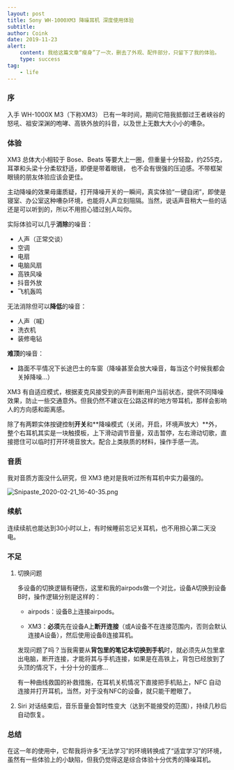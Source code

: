 ```yaml
---
layout: post
title: Sony WH-1000XM3 降噪耳机 深度使用体验
subtitle: 
author: Coink
date: 2019-11-23
alert: 
    content: 我给这篇文章“瘦身”了一次，删去了外观、配件部分，只留下了我的体验。
    type: success
tag: 
    - life
---
```


### 序

入手 WH-1000X M3（下称XM3） 已有一年时间，期间它陪我抵御过王者峡谷的怒吼、祖安深渊的咆哮、高铁外放的抖音，以及世上无数大大小小的嘈杂。

### 体验

XM3 总体大小相较于 Bose、Beats 等要大上一圈，但重量十分轻盈，约255克，耳罩和头梁十分柔软舒适，即便是带着眼镜， 也不会有很强的压迫感。不带框架眼镜的朋友体验应该会更佳。

主动降噪的效果毋庸质疑，打开降噪开关的一瞬间，真实体验“一键自闭”，即使是寝室、办公室这种嘈杂环境，也能将人声立刻阻隔。当然，说话声音稍大一些的话还是可以听到的，所以不用担心错过别人叫你。

实际体验可以几乎**消除**的噪音：

- 人声（正常交谈）
- 空调
- 电扇
- 电脑风扇
- 高铁风噪
- 抖音外放
- 飞机轰鸣

无法消除但可以**降低**的噪音：

- 人声（喊）
- 洗衣机
- 装修电钻

**难顶**的噪音：

- 路面不平情况下长途巴士的车窗（降噪甚至会放大噪音，每当这个时候我都会关掉降噪...）

XM3 有自适应模式，根据麦克风接受到的声音判断用户当前状态，提供不同降噪效果，防止一些交通意外。但我仍然不建议在公路这样的地方带耳机，那样会影响人的方向感和距离感。

除了有两颗实体按键控制**开关**和**降噪模式（关闭，开启，环境声放大）**外，整个右耳机其实是一块触摸板，上下滑动调节音量，双击暂停，左右滑动切歌，直接摁住可以临时打开环境音放大。配合上类肤质的材料，操作手感一流。

### 音质

我对音质方面没什么研究，但 XM3 绝对是我听过所有耳机中实力最强的。

![Snipaste_2020-02-21_16-40-35.png](https://i.loli.net/2020/02/21/8j7CIy6cB4AQSRp.png)



### 续航

连续续航也能达到30小时以上，有时候睡前忘记关耳机，也不用担心第二天没电。

### 不足

1. 切换问题

   多设备的切换逻辑有硬伤，这里和我的airpods做一个对比，设备A切换到设备B时，操作逻辑分别是这样的：
   
   - airpods：设备B上连接airpods。
   
   - XM3：**必须**先在设备A上**断开连接**（或A设备不在连接范围内，否则会默认连接A设备），然后使用设备B连接耳机。
   
   发现问题了吗？当我需要从**背包里的笔记本切换到手机**时，就必须先从包里拿出电脑，断开连接，才能将其与手机连接，如果是在高铁上，背包已经放到了头顶的情况下，十分十分的蛋疼...
   
   有一种曲线救国的补救措施，在耳机关机情况下直接把手机贴上，NFC 自动连接并打开耳机，当然，对于没有NFC的设备，就只能干瞪眼了。
   
   

2. Siri 对话结束后，音乐音量会暂时性变大（达到不能接受的范围），持续几秒后自动恢复。

### 总结

在这一年的使用中，它帮我将许多“无法学习”的环境转换成了“适宜学习”的环境，虽然有一些体验上的小缺陷，但我仍觉得这是综合体验十分优秀的降噪耳机。